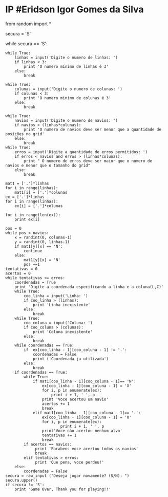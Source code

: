 IP
#Eridson Igor Gomes da Silva
==
from random import *

secura = 'S'

while secura == 'S':

    while True:
        linhas = input('Digite o numero de linhas: ')
        if linhas < 3:
            print 'O numero mínimo de linhas é 3'
        else:
            break

    while True:
        colunas = input('Digite o numero de colunas: ')
        if colunas < 3:
            print 'O numero minimo de colunas é 3'
        else:
            break

    while True: 
        navios = input('Digite o numero de navios: ')
        if navios > (linhas*colunas):
            print 'O numero de navios deve ser menor que a quantidade de posições no grid'
        else:
            break
    while True:
        erros = input('Digite a quantidade de erros permitidos: ')
        if erros < navios and erros > (linhas*colunas):
            print " O numero de erros deve ser maior que o numero de navios e menor que o tamanho do grid"
        else:
            break

    mat1 = ['.']*linhas
    for i in range(linhas):
        mat1[i] = ['.']*colunas
    ex = ['.']*linhas
    for i in range(linhas):
        ex[i] = ['.']*colunas

    for i in range(len(ex)):
        print ex[i]

    pos = 0
    while pos < navios:
        x = randint(0, colunas-1)
        y = randint(0, linhas-1)
        if mat1[y][x] == 'N':
            continue
        else:
            mat1[y][x] = 'N'
            pos +=1
    tentativas = 0
    acertos = 0
    while tentativas <= erros:
        coordenadas = True
        print 'Digite a coordenada especificando a linha e a coluna(L,C)'
        while True:
            coo_linha = input('Linha: ')
            if coo_linha > (linhas):
                print 'Linha inexistente'
            else:
                break
        while True:
            coo_coluna = input('Coluna: ')
            if coo_coluna > (colunas):
                print 'Coluna inexistente'
            else:
                break
        while coordenadas == True:
            if  ex[coo_linha - 1][coo_coluna - 1] != '.':
                coordenadas = False
                print ('Coordenada ja utilizada')
            else:
                break
        if coordenadas == True:
            while True:
                if mat1[coo_linha - 1][coo_coluna - 1]== 'N':
                    ex[coo_linha - 1][coo_coluna - 1] = 'X'
                    for i, p in enumerate(ex):
                        print i + 1, ' ', p
                    print 'Voce acertou um navio'
                    acertos += 1
                    break
                elif mat1[coo_linha - 1][coo_coluna - 1]== '.':
                    ex[coo_linha - 1][coo_coluna - 1] = '0'
                    for i, p in enumerate(ex):
                            print i + 1, ' ', p
                    print'Voce não acertou nenhum alvo'
                    tentativas += 1
                    break
            if acertos == navios:
                 print 'Parabens voce acertou todos os navios'
                 break
            elif tentativas > erros:
                 print 'Que pena, voce perdeu!'
        else:
            coordenadas = False
    secura = raw_input ("Deseja jogar novamente? (S/N): ")
    secura.upper()
    if secura != 'S':
        print 'Game Over, Thank you for playing!!'
